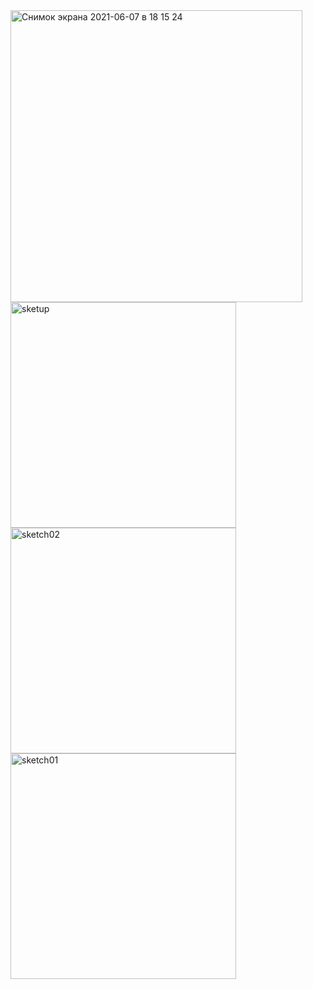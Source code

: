 <img width="467" alt="Снимок экрана 2021-06-07 в 18 15 24" src="https://user-images.githubusercontent.com/49156359/121025841-67461e80-c7c7-11eb-971e-7dbd154cee06.png">
<img width="361" alt="sketup" src="https://user-images.githubusercontent.com/49156359/121025882-72994a00-c7c7-11eb-9b53-b2dd38c3b26d.png">
<img width="361" alt="sketch02" src="https://user-images.githubusercontent.com/49156359/121025892-74fba400-c7c7-11eb-9b6e-37897cf4b83e.png">
<img width="361" alt="sketch01" src="https://user-images.githubusercontent.com/49156359/121025903-77f69480-c7c7-11eb-9994-42162599cf31.png">

